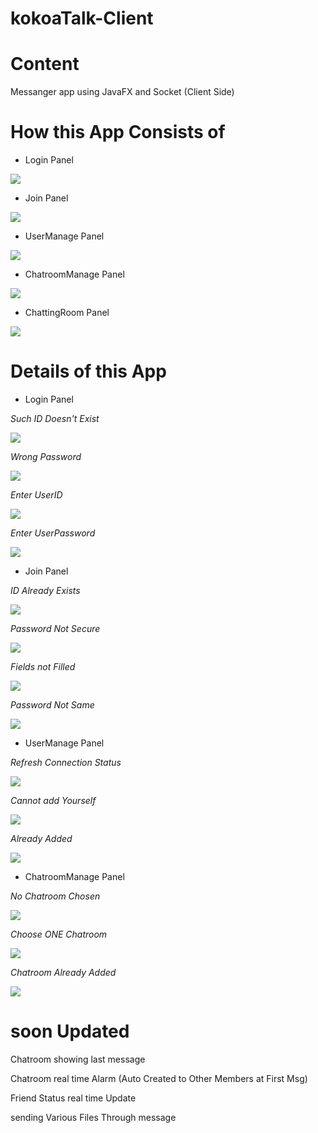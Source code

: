 # kokoaTalk-Client

# Content

Messanger app using JavaFX and Socket (Client Side)

# How this App Consists of

* Login Panel

<img src="./images/chattingroomPanel.gif">

* Join Panel

<img src="./images/joinPanel.gif">

* UserManage Panel

<img src="./images/userManagePanel.gif">

* ChatroomManage Panel

<img src="./images/chatroomManagePanel.gif">

* ChattingRoom Panel

<img src="./images/chattingroomPanel.gif">

# Details of this App

* Login Panel

*Such ID Doesn't Exist*

<img src="./images/loginPanelErr1.gif">

*Wrong Password*

<img src="./images/loginPanelErr2.gif">

*Enter UserID*

<img src="./images/loginPanelErr3.gif">

*Enter UserPassword*

<img src="./images/loginPanelErr4.gif">

* Join Panel

*ID Already Exists*

<img src="./images/joinPanelErr1.gif">

*Password Not Secure*

<img src="./images/joinPanelErr2.gif">

*Fields not Filled*

<img src="./images/joinPanelErr3.gif">

*Password Not Same*

<img src="./images/joinPanelErr4.gif">

* UserManage Panel

*Refresh Connection Status*

<img src="./images/userManagePanelFeature1.gif">

*Cannot add Yourself*

<img src="./images/userManagePanelFeature2.gif">

*Already Added*

<img src="./images/userManagePanelFeature3.gif">

* ChatroomManage Panel

*No Chatroom Chosen*

<img src="./images/chatroomManagePanelFeature1.gif">

*Choose ONE Chatroom*

<img src="./images/chatroomManagePanelFeature2.gif">

*Chatroom Already Added*

<img src="./images/chatroomManagePanelFeature3.gif">

# soon Updated 

Chatroom showing last message

Chatroom real time Alarm (Auto Created to Other Members at First Msg)

Friend Status real time Update

sending Various Files Through message